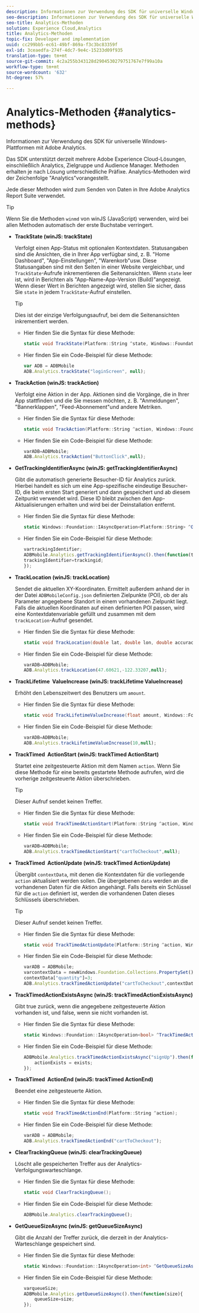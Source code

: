 ```yaml
---
description: Informationen zur Verwendung des SDK für universelle Windows-Plattformen mit Adobe Analytics.
seo-description: Informationen zur Verwendung des SDK für universelle Windows-Plattformen mit Adobe Analytics.
seo-title: Analytics-Methoden
solution: Experience Cloud,Analytics
title: Analytics-Methoden
topic-fix: Developer and implementation
uuid: cc299bb5-ec61-49bf-869a-f3c3bc83359f
exl-id: 3ceaedfa-274f-4dc7-9e4c-15233d09f935
translation-type: tm+mt
source-git-commit: 4c2a255b343128d2904530279751767e7f99a10a
workflow-type: tm+mt
source-wordcount: '632'
ht-degree: 57%

---
```


# Analytics-Methoden {#analytics-methods}

Informationen zur Verwendung des SDK für universelle Windows-Plattformen mit Adobe Analytics.

Das SDK unterstützt derzeit mehrere Adobe Experience Cloud-Lösungen, einschließlich Analytics, Zielgruppe und Audience Manager. Methoden erhalten je nach Lösung unterschiedliche Präfixe. Analytics-Methoden wird der Zeichenfolge &quot;Analytics&quot;vorangestellt.

Jede dieser Methoden wird zum Senden von Daten in Ihre Adobe Analytics Report Suite verwendet.

>[!TIP]
>
>Wenn Sie die Methoden `winmd` von winJS (JavaScript) verwenden, wird bei allen Methoden automatisch der erste Buchstabe verringert.

* **TrackState (winJS: trackState)**

   Verfolgt einen App-Status mit optionalen Kontextdaten. Statusangaben sind die Ansichten, die in Ihrer App verfügbar sind, z. B. &quot;Home Dashboard&quot;, &quot;App-Einstellungen&quot;, &quot;Warenkorb&quot;usw. Diese Statusangaben sind mit den Seiten in einer Website vergleichbar, und `TrackState`-Aufrufe inkrementieren die Seitenansichten.
Wenn `state` leer ist, wird in Berichten als &quot;App-Name-App-Version (Build)&quot;angezeigt. Wenn dieser Wert in Berichten angezeigt wird, stellen Sie sicher, dass Sie `state` in jedem `TrackState`-Aufruf einstellen.

   >[!TIP]
   >
   >Dies ist der einzige Verfolgungsaufruf, bei dem die Seitenansichten inkrementiert werden.

   * Hier finden Sie die Syntax für diese Methode:

      ```csharp
      static void TrackState(Platform::String ^state, Windows::Foundation::Collections::IMap<Platform::String^, Platform::Object> ^contextData); 
      ```

   * Hier finden Sie ein Code-Beispiel für diese Methode:

      ```js
      var ADB = ADBMobile
      ADB.Analytics.trackState("loginScreen", null);
      ```

* **TrackAction (winJS: trackAction)**

   Verfolgt eine Aktion in der App. Aktionen sind die Vorgänge, die in Ihrer App stattfinden und die Sie messen möchten, z. B. &quot;Anmeldungen&quot;, &quot;Bannerklappen&quot;, &quot;Feed-Abonnement&quot;und andere Metriken.

   * Hier finden Sie die Syntax für diese Methode:

      ```csharp
      static void TrackAction(Platform::String ^action, Windows::Foundation::Collections::IMap<Platform::String^, Platform::Object> ^contextData); 
      ```

   * Hier finden Sie ein Code-Beispiel für diese Methode:

      ```js
      varADB=ADBMobile; 
      ADB.Analytics.trackAction("ButtonClick",null); 
      ```

* **GetTrackingIdentifierAsync (winJS: getTrackingIdentifierAsync)**

   Gibt die automatisch generierte Besucher-ID für Analytics zurück. Hierbei handelt es sich um eine App-spezifische eindeutige Besucher-ID, die beim ersten Start generiert und dann gespeichert und ab diesem Zeitpunkt verwendet wird. Diese ID bleibt zwischen den App-Aktualisierungen erhalten und wird bei der Deinstallation entfernt.

   * Hier finden Sie die Syntax für diese Methode:

      ```csharp
      static Windows::Foundation::IAsyncOperation<Platform::String> ^GetTrackingIdentifierAsync(); 
      ```

   * Hier finden Sie ein Code-Beispiel für diese Methode:

      ```js
      vartrackingIdentifier; 
      ADBMobile.Analytics.getTrackingIdentifierAsync().then(function(trackingid){
      trackingIdentifier=trackingid;
      });
      ```

* **TrackLocation (winJS: trackLocation)**

   Sendet die aktuellen XY-Koordinaten. Ermittelt außerdem anhand der in der Datei `ADBMobileConfig.json` definierten Zielpunkte (POI), ob der als Parameter angegebene Standort in einem vorhandenen Zielpunkt liegt. Falls die aktuellen Koordinaten auf einen definierten POI passen, wird eine Kontextdatenvariable gefüllt und zusammen mit dem `trackLocation`-Aufruf gesendet.

   * Hier finden Sie die Syntax für diese Methode:

      ```csharp
      static void TrackLocation(double lat, double lon, double accuracy, Windows::Foundation::Collections::IMap<Platform::String^, Platform::Object> ^contextData);
      ```

   * Hier finden Sie ein Code-Beispiel für diese Methode:

      ```js
      varADB=ADBMobile; 
      ADB.Analytics.trackLocation(47.60621,-122.33207,null);
      ```

* **TrackLifetime &#x200B; ValueIncrease (winJS: trackLifetime &#x200B; ValueIncrease)**

   Erhöht den Lebenszeitwert des Benutzers um `amount`.

   * Hier finden Sie die Syntax für diese Methode:

      ```csharp
      static void TrackLifetimeValueIncrease(float amount, Windows::Foundation::Collections::IMap<Platform::String^, Platform::Object> ^contextData); 
      ```

   * Hier finden Sie ein Code-Beispiel für diese Methode:

      ```js
      varADB=ADBMobile;
      ADB.Analytics.trackLifetimeValueIncrease(10,null);
      ```

* **TrackTimed &#x200B; ActionStart (winJS: trackTimed &#x200B; ActionStart)**

   Startet eine zeitgesteuerte Aktion mit dem Namen `action`. Wenn Sie diese Methode für eine bereits gestartete Methode aufrufen, wird die vorherige zeitgesteuerte Aktion überschrieben.

   >[!TIP]
   >
   >Dieser Aufruf sendet keinen Treffer.

   * Hier finden Sie die Syntax für diese Methode:

      ```csharp
      static void TrackTimedActionStart(Platform::String ^action, Windows::Foundation::Collections::IMap<Platform::String^, Platform::Object^> ^contextData); 
      ```

   * Hier finden Sie ein Code-Beispiel für diese Methode:

      ```js
      varADB=ADBMobile;
      ADB.Analytics.trackTimedActionStart("cartToCheckout",null); 
      ```

* **TrackTimed &#x200B; ActionUpdate (winJS: trackTimed &#x200B; ActionUpdate)**

   Übergibt `contextData`, mit denen die Kontextdaten für die vorliegende `action` aktualisiert werden sollen. Die übergebenen `data` werden an die vorhandenen Daten für die Aktion angehängt. Falls bereits ein Schlüssel für die `action` definiert ist, werden die vorhandenen Daten dieses Schlüssels überschrieben.

   >[!TIP]
   >
   >Dieser Aufruf sendet keinen Treffer.

   * Hier finden Sie die Syntax für diese Methode:

      ```csharp
      static void TrackTimedActionUpdate(Platform::String ^action, Windows::Foundation::Collections::IMap<Platform::String^, Platform::Object> ^contextData); 
      ```

   * Hier finden Sie ein Code-Beispiel für diese Methode:

      ```js
      varADB = ADBMobile;
      varcontextData = newWindows.Foundation.Collections.PropertySet();
      contextData["quantity"]=3; 
      ADB.Analytics.trackTimedActionUpdate("cartToCheckout",contextData);
      ```

* **TrackTimedActionExistsAsync (winJS: trackTimedActionExistsAsync)**

   Gibt true zurück, wenn die angegebene zeitgesteuerte Aktion vorhanden ist, und false, wenn sie nicht vorhanden ist.

   * Hier finden Sie die Syntax für diese Methode:

      ```csharp
      static Windows::Foundation::IAsyncOperation<bool> ^TrackTimedActionExistsAsync(Platform::String ^action); 
      ```

   * Hier finden Sie ein Code-Beispiel für diese Methode:

      ```js
      ADBMobile.Analytics.trackTimedActionExistsAsync("signUp").then(function(exists){ 
          actionExists = exists; 
      });
      ```

* **TrackTimed &#x200B; ActionEnd (winJS: trackTimed &#x200B; ActionEnd)**

   Beendet eine zeitgesteuerte Aktion.

   * Hier finden Sie die Syntax für diese Methode:

      ```csharp
      static void TrackTimedActionEnd(Platform::String ^action);
      ```

   * Hier finden Sie ein Code-Beispiel für diese Methode:

      ```js
      varADB = ADBMobile; 
      ADB.Analytics.trackTimedActionEnd("cartToCheckout"); 
      ```

* **ClearTrackingQueue (winJS: clearTrackingQueue)**

   Löscht alle gespeicherten Treffer aus der Analytics-Verfolgungswarteschlange.

   * Hier finden Sie die Syntax für diese Methode:

      ```csharp
      static void ClearTrackingQueue();
      ```

   * Hier finden Sie ein Code-Beispiel für diese Methode:

      ```js
      ADBMobile.Analytics.clearTrackingQueue();
      ```

* **GetQueueSizeAsync (winJS: getQueueSizeAsync)**

   Gibt die Anzahl der Treffer zurück, die derzeit in der Analytics-Warteschlange gespeichert sind.

   * Hier finden Sie die Syntax für diese Methode:

      ```csharp
      static Windows::Foundation::IAsyncOperation<int> ^GetQueueSizeAsync();
      ```

   * Hier finden Sie ein Code-Beispiel für diese Methode:

      ```js
      varqueueSize;
      ADBMobile.Analytics.getQueueSizeAsync().then(function(size){ 
          queueSize=size;
      });
      ```
